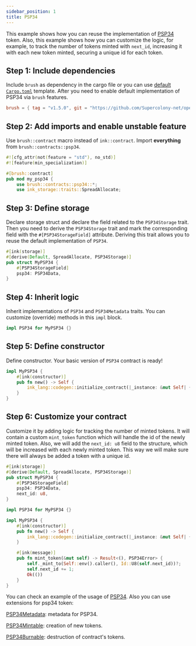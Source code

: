 ```yaml
---
sidebar_position: 1
title: PSP34
---
```


This example shows how you can reuse the implementation of [PSP34](https://github.com/Supercolony-net/openbrush-contracts/tree/main/contracts/token/psp34) token. Also, this example shows how you can customize the logic, for example, to track the number of tokens minted with `next_id`, increasing it with each new token minted, securing a unique id for each token.

## Step 1: Include dependencies

Include `brush` as dependency in the cargo file or you can use [default `Cargo.toml`](/smart-contracts/overview#the-default-toml-of-your-project-with-openbrush) template.
After you need to enable default implementation of PSP34 via `brush` features.

```toml
brush = { tag = "v1.5.0", git = "https://github.com/Supercolony-net/openbrush-contracts", default-features = false, features = ["psp34"] }
```

## Step 2: Add imports and enable unstable feature

Use `brush::contract` macro instead of `ink::contract`. Import **everything** from `brush::contracts::psp34`.

```rust
#![cfg_attr(not(feature = "std"), no_std)]
#![feature(min_specialization)]

#[brush::contract]
pub mod my_psp34 {
    use brush::contracts::psp34::*;
    use ink_storage::traits::SpreadAllocate;
```

## Step 3: Define storage

Declare storage struct and declare the field related to the `PSP34Storage` trait. Then you need to derive the `PSP34Storage` trait and mark the corresponding field with the `#[PSP34StorageField]` attribute. Deriving this trait allows you to reuse the default implementation of `PSP34`.

```rust
#[ink(storage)]
#[derive(Default, SpreadAllocate, PSP34Storage)]
pub struct MyPSP34 {
    #[PSP34StorageField]
    psp34: PSP34Data,
}
```

## Step 4: Inherit logic

Inherit implementations of `PSP34` and `PSP34Metadata` traits. You can customize (override) methods in this `impl` block.

```rust
impl PSP34 for MyPSP34 {}

```

## Step 5: Define constructor

Define constructor. Your basic version of `PSP34` contract is ready!

```rust
impl MyPSP34 {
    #[ink(constructor)]
    pub fn new() -> Self {
        ink_lang::codegen::initialize_contract(|_instance: &mut Self| {})
    }
}
```

## Step 6: Customize your contract

Customize it by adding logic for tracking the number of minted tokens. It will contain a custom `mint_token` function which will handle the id of the newly minted token. Also, we will add the `next_id: u8` field to the structure, which will be increased with each newly minted token. This way we will make sure there will always be added a token with a unique id. 

```rust
#[ink(storage)]
#[derive(Default, SpreadAllocate, PSP34Storage)]
pub struct MyPSP34 {
    #[PSP34StorageField]
    psp34: PSP34Data,
    next_id: u8,
}

impl PSP34 for MyPSP34 {}

impl MyPSP34 {
    #[ink(constructor)]
    pub fn new() -> Self {
        ink_lang::codegen::initialize_contract(|_instance: &mut Self| {})
    }

    #[ink(message)]
    pub fn mint_token(&mut self) -> Result<(), PSP34Error> {
        self._mint_to(Self::env().caller(), Id::U8(self.next_id))?;
        self.next_id += 1;
        Ok(())
    }
}
```

You can check an example of the usage of [PSP34](https://github.com/Supercolony-net/openbrush-contracts/tree/main/examples/psp34).
Also you can use extensions for psp34 token:

[PSP34Metadata](/smart-contracts/PSP34/extensions/metadata): metadata for PSP34.

[PSP34Mintable](/smart-contracts/PSP34/extensions/mintable): creation of new tokens.

[PSP34Burnable](/smart-contracts/PSP34/extensions/burnable): destruction of contract's tokens.
